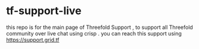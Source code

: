 # tf-support-live
this repo is for the main page of Threefold Support , to support all Threefold community over live chat using crisp . 
you can reach this support using https://support.grid.tf
